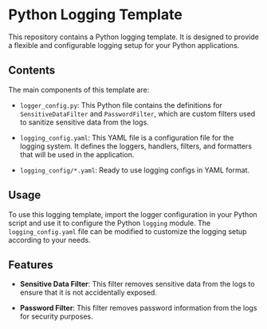 # Python Logging Template

This repository contains a Python logging template. It is designed to provide a flexible and configurable logging setup for your Python applications.

## Contents

The main components of this template are:

- `logger_config.py`: This Python file contains the definitions for `SensitiveDataFilter` and `PasswordFilter`, which are custom filters used to sanitize sensitive data from the logs.

- `logging_config.yaml`: This YAML file is a configuration file for the logging system. It defines the loggers, handlers, filters, and formatters that will be used in the application.

- `logging_config/*.yaml`: Ready to use logging configs in YAML format.

## Usage

To use this logging template, import the logger configuration in your Python script and use it to configure the Python `logging` module. The `logging_config.yaml` file can be modified to customize the logging setup according to your needs.

## Features

- **Sensitive Data Filter**: This filter removes sensitive data from the logs to ensure that it is not accidentally exposed.

- **Password Filter**: This filter removes password information from the logs for security purposes.
